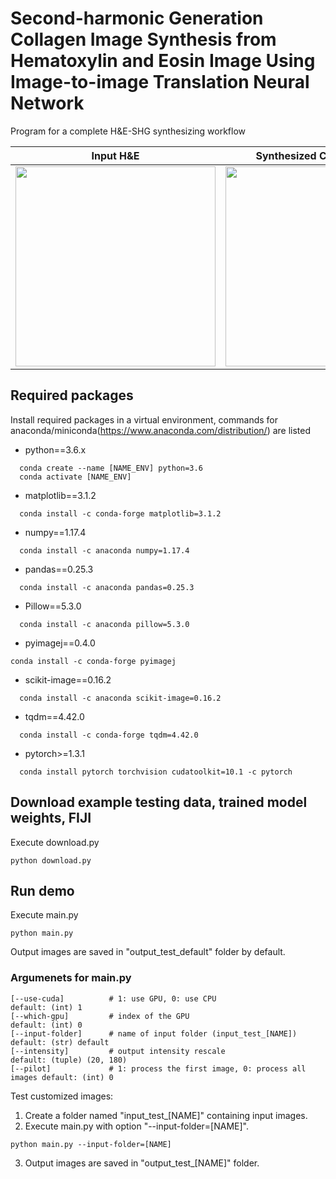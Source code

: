 # Second-harmonic Generation Collagen Image Synthesis from Hematoxylin and Eosin Image Using Image-to-image Translation Neural Network
Program for a complete H&amp;E-SHG synthesizing workflow

|Input H&amp;E| Synthesized Collagen Image |
|----------|--------|
|<img src="https://github.com/uw-loci/he_shg_synth_workflow/blob/master/thumbnails/he.jpg" width="320">|<img src="https://github.com/uw-loci/he_shg_synth_workflow/blob/master/thumbnails/shg.jpg" width="320">|

## Required packages
Install required packages in a virtual environment, commands for anaconda/miniconda(https://www.anaconda.com/distribution/) are listed
* python==3.6.x
```
  conda create --name [NAME_ENV] python=3.6
  conda activate [NAME_ENV]
```
* matplotlib==3.1.2 
```
  conda install -c conda-forge matplotlib=3.1.2
```  
* numpy==1.17.4
```
  conda install -c anaconda numpy=1.17.4
```  
* pandas==0.25.3
```
  conda install -c anaconda pandas=0.25.3
``` 
* Pillow==5.3.0
```
  conda install -c anaconda pillow=5.3.0
```  
* pyimagej==0.4.0
```
conda install -c conda-forge pyimagej
```
* scikit-image==0.16.2
```
  conda install -c anaconda scikit-image=0.16.2
```  
* tqdm==4.42.0
```
  conda install -c conda-forge tqdm=4.42.0
```  
* pytorch>=1.3.1
```
  conda install pytorch torchvision cudatoolkit=10.1 -c pytorch
```  
## Download example testing data, trained model weights, FIJI
Execute download.py
```  
python download.py
```
  
## Run demo
Execute main.py
```  
python main.py
```

Output images are saved in "output_test_default" folder by default.
### Argumenets for main.py
```
[--use-cuda]          # 1: use GPU, 0: use CPU                            default: (int) 1
[--which-gpu]         # index of the GPU                                  default: (int) 0
[--input-folder]      # name of input folder (input_test_[NAME])          default: (str) default
[--intensity]         # output intensity rescale                          default: (tuple) (20, 180)
[--pilot]             # 1: process the first image, 0: process all images default: (int) 0
```
Test customized images:

1. Create a folder named "input_test_[NAME]" containing input images.
2. Execute main.py with option "--input-folder=[NAME]".
```
python main.py --input-folder=[NAME]
```
3. Output images are saved in "output_test_[NAME]" folder.
  
